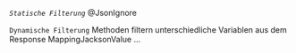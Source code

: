 _`Statische Filterung`_
@JsonIgnore

`Dynamische Filterung`
Methoden filtern unterschiedliche Variablen aus dem Response
MappingJacksonValue ...